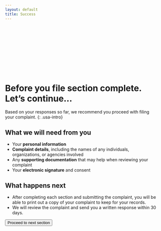 ```yaml
---
layout: default
title: Success
---
```


<div class="grid-row">
    <div class="col-auto">
        <svg class="usa-icon usa-icon--size-9 text-green margin-top-1" aria-hidden="true" focusable="false" role="img">
            <use xlink:href="{{ site.baseurl }}/assets/img/sprite.svg#check_circle_outline"></use>
        </svg>
    </div>
    <div class="col-auto margin-left-1">
        <h1><span class="text-italic">Before you file</span> section complete. Let’s continue…</h1>
    </div>
</div>

Based on your responses so far, we recommend you proceed with filing your complaint.
{: .usa-intro}

## What we will need from you
- Your **personal information**
- **Complaint details**, including the names of any individuals, organizations, or agencies involved
- Any **supporting documentation** that may help when reviewing your complaint
- Your **electronic signature** and consent

## What happens next
- After completing each section and submitting the complaint, you will be able to print out a copy of your complaint to keep for your records.
- We will review the complaint and send you a written response within 30 days.

<button class="usa-button usa-tooltip" data-position="top" title="You've reached the end of the prototype.😁">Proceed to next section</button>
